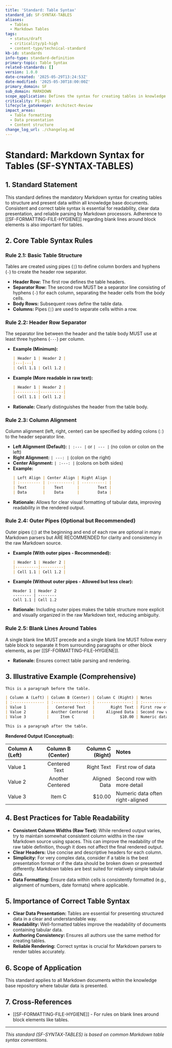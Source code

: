 ```yaml
---
title: 'Standard: Table Syntax'
standard_id: SF-SYNTAX-TABLES
aliases:
  - Tables
  - Markdown Tables
tags:
  - status/draft
  - criticality/p1-high
  - content-type/technical-standard
kb-id: standards
info-type: standard-definition
primary-topic: Table Syntax
related-standards: []
version: 1.0.0
date-created: '2025-05-29T13:24:53Z'
date-modified: '2025-05-30T18:00:00Z'
primary_domain: SF
sub_domain: MARKDOWN
scope_application: Defines the syntax for creating tables in knowledge base documents.
criticality: P1-High
lifecycle_gatekeeper: Architect-Review
impact_areas:
  - Table formatting
  - Data presentation
  - Content structure
change_log_url: ./changelog.md
---
```

# Standard: Markdown Syntax for Tables (SF-SYNTAX-TABLES)

## 1. Standard Statement

This standard defines the mandatory Markdown syntax for creating tables to structure and present data within all knowledge base documents. Consistent and correct table syntax is essential for readability, clear data presentation, and reliable parsing by Markdown processors. Adherence to [[SF-FORMATTING-FILE-HYGIENE]] regarding blank lines around block elements is also important for tables.

## 2. Core Table Syntax Rules

### Rule 2.1: Basic Table Structure
Tables are created using pipes (`|`) to define column borders and hyphens (`-`) to create the header row separator.
*   **Header Row:** The first row defines the table headers.
*   **Separator Row:** The second row MUST be a separator line consisting of hyphens (`-`) for each column, separating the header cells from the body cells.
*   **Body Rows:** Subsequent rows define the table data.
*   **Columns:** Pipes (`|`) are used to separate cells within a row.

### Rule 2.2: Header Row Separator
The separator line between the header and the table body MUST use at least three hyphens (`---`) per column.
*   **Example (Minimum):**
    ```markdown
    | Header 1 | Header 2 |
    |---|---|
    | Cell 1.1 | Cell 1.2 |
    ```
*   **Example (More readable in raw text):**
    ```markdown
    | Header 1 | Header 2 |
    |----------|----------|
    | Cell 1.1 | Cell 1.2 |
    ```
*   **Rationale:** Clearly distinguishes the header from the table body.

### Rule 2.3: Column Alignment
Column alignment (left, right, center) can be specified by adding colons (`:`) to the header separator line.
*   **Left Alignment (Default):** `| :--- |` or `| --- |` (no colon or colon on the left)
*   **Right Alignment:** `| ---: |` (colon on the right)
*   **Center Alignment:** `| :---: |` (colons on both sides)
*   **Example:**
    ```markdown
    | Left Align | Center Align | Right Align |
    | :--------- | :----------: | ----------: |
    | Text       |    Text      |        Text |
    | Data       |    Data      |        Data |
    ```
*   **Rationale:** Allows for clear visual formatting of tabular data, improving readability in the rendered output.

### Rule 2.4: Outer Pipes (Optional but Recommended)
Outer pipes (`|`) at the beginning and end of each row are optional in many Markdown parsers but ARE RECOMMENDED for clarity and consistency in the raw Markdown source.
*   **Example (With outer pipes - Recommended):**
    ```markdown
    | Header 1 | Header 2 |
    |----------|----------|
    | Cell 1.1 | Cell 1.2 |
    ```
*   **Example (Without outer pipes - Allowed but less clear):**
    ```
    Header 1 | Header 2
    -------- | --------
    Cell 1.1 | Cell 1.2
    ```
*   **Rationale:** Including outer pipes makes the table structure more explicit and visually organized in the raw Markdown text, reducing ambiguity.

### Rule 2.5: Blank Lines Around Tables
A single blank line MUST precede and a single blank line MUST follow every table block to separate it from surrounding paragraphs or other block elements, as per [[SF-FORMATTING-FILE-HYGIENE]].
*   **Rationale:** Ensures correct table parsing and rendering.

## 3. Illustrative Example (Comprehensive)

```markdown
This is a paragraph before the table.

| Column A (Left) | Column B (Center) | Column C (Right) | Notes                       |
| :-------------- | :---------------: | ---------------: | :-------------------------- |
| Value 1         |   Centered Text   |       Right Text | First row of data           |
| Value 2         | Another Centered  |     Aligned Data | Second row with more detail |
| Value 3         |     Item C        |           $10.00 | Numeric data often right-aligned |

This is a paragraph after the table.
```
**Rendered Output (Conceptual):**

| Column A (Left) | Column B (Center) | Column C (Right) | Notes                       |
| :-------------- | :---------------: | ---------------: | :-------------------------- |
| Value 1         |   Centered Text   |       Right Text | First row of data           |
| Value 2         | Another Centered  |     Aligned Data | Second row with more detail |
| Value 3         |     Item C        |           $10.00 | Numeric data often right-aligned |

## 4. Best Practices for Table Readability

*   **Consistent Column Widths (Raw Text):** While rendered output varies, try to maintain somewhat consistent column widths in the raw Markdown source using spaces. This can improve the readability of the raw table definition, though it does not affect the final rendered output.
*   **Clear Headers:** Use concise and descriptive headers for each column.
*   **Simplicity:** For very complex data, consider if a table is the best presentation format or if the data should be broken down or presented differently. Markdown tables are best suited for relatively simple tabular data.
*   **Data Formatting:** Ensure data within cells is consistently formatted (e.g., alignment of numbers, date formats) where applicable.

## 5. Importance of Correct Table Syntax

*   **Clear Data Presentation:** Tables are essential for presenting structured data in a clear and understandable way.
*   **Readability:** Well-formatted tables improve the readability of documents containing tabular data.
*   **Authoring Consistency:** Ensures all authors use the same method for creating tables.
*   **Reliable Rendering:** Correct syntax is crucial for Markdown parsers to render tables accurately.

## 6. Scope of Application

This standard applies to all Markdown documents within the knowledge base repository where tabular data is presented.

## 7. Cross-References
- [[SF-FORMATTING-FILE-HYGIENE]] - For rules on blank lines around block elements like tables.

---
*This standard (SF-SYNTAX-TABLES) is based on common Markdown table syntax conventions.*
